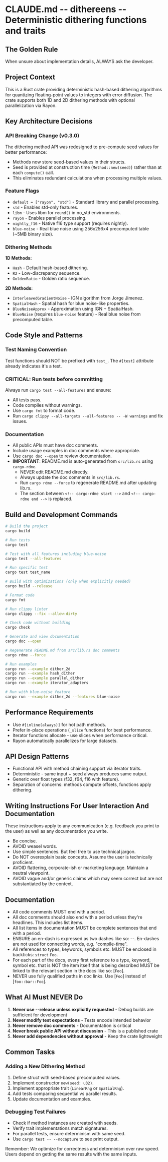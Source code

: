 # CLAUDE.md -- dithereens -- Deterministic dithering functions and traits

## The Golden Rule

When unsure about implementation details, ALWAYS ask the developer.

## Project Context

This is a Rust crate providing deterministic hash-based dithering algorithms for quantizing floating-point values to integers with error diffusion. The crate supports both 1D and 2D dithering methods with optional parallelization via Rayon.

## Key Architecture Decisions

### API Breaking Change (v0.3.0)

The dithering method API was redesigned to pre-compute seed values for better performance:
- Methods now store seed-based values in their structs.
- Seed is provided at construction time (`Method::new(seed)`) rather than at each `compute()` call.
- This eliminates redundant calculations when processing multiple values.

### Feature Flags

- `default = ["rayon", "std"]` - Standard library and parallel processing.
- `std` - Enables std-only features.
- `libm` - Uses libm for `round()` in no_std environments.
- `rayon` - Enables parallel processing.
- `nightly_f16` - Native f16 type support (requires nightly).
- `blue-noise` - Real blue noise using 256x256x4 precomputed table (~5MB binary size).

### Dithering Methods

**1D Methods:**
- `Hash` - Default hash-based dithering.
- `R2` - Low-discrepancy sequence.
- `GoldenRatio` - Golden ratio sequence.

**2D Methods:**
- `InterleavedGradientNoise` - IGN algorithm from Jorge Jimenez.
- `SpatialHash` - Spatial hash for blue noise-like properties.
- `BlueNoiseApprox` - Approximation using IGN + SpatialHash.
- `BlueNoise` (requires `blue-noise` feature) - Real blue noise from precomputed table.

## Code Style and Patterns

### Test Naming Convention
Test functions should NOT be prefixed with `test_`. The `#[test]` attribute already indicates it's a test.

### CRITICAL: Run tests before committing
Always run `cargo test --all-features` and ensure:
- All tests pass.
- Code compiles without warnings.
- Use `cargo fmt` to format code.
- Run `cargo clippy --all-targets --all-features -- -W warnings` and fix issues.

### Documentation
- All public APIs must have doc comments.
- Include usage examples in doc comments where appropriate.
- Use `cargo doc --open` to review documentation.
- **IMPORTANT**: README.md is auto-generated from `src/lib.rs` using `cargo-rdme`.
  - NEVER edit README.md directly.
  - Always update the doc comments in `src/lib.rs`.
  - Run `cargo rdme --force` to regenerate README.md after updating lib.rs.
  - The section between `<!-- cargo-rdme start -->` and `<!-- cargo-rdme end -->` is replaced.

## Build and Development Commands

```bash
# Build the project
cargo build

# Run tests
cargo test

# Test with all features including blue-noise
cargo test --all-features

# Run specific test
cargo test test_name

# Build with optimizations (only when explicitly needed)
cargo build --release

# Format code
cargo fmt

# Run clippy linter
cargo clippy --fix --allow-dirty

# Check code without building
cargo check

# Generate and view documentation
cargo doc --open

# Regenerate README.md from src/lib.rs doc comments
cargo rdme --force

# Run examples
cargo run --example dither_2d
cargo run --example hash_dither
cargo run --example parallel_dither
cargo run --example iterator_adapters

# Run with blue-noise feature
cargo run --example dither_2d --features blue-noise
```

## Performance Requirements

- Use `#[inline(always)]` for hot path methods.
- Prefer in-place operations (`_slice` functions) for best performance.
- Iterator functions allocate - use slices when performance critical.
- Rayon automatically parallelizes for large datasets.

## API Design Patterns

- Functional API with method chaining support via iterator traits.
- Deterministic - same input + seed always produces same output.
- Generic over float types (f32, f64, f16 with feature).
- Separation of concerns: methods compute offsets, functions apply dithering.

## Writing Instructions For User Interaction And Documentation

These instructions apply to any communication (e.g. feedback you print to the user) as well as any documentation you write.

- Be concise.
- AVOID weasel words.
- Use simple sentences. But feel free to use technical jargon.
- Do NOT overexplain basic concepts. Assume the user is technically proficient.
- AVOID flattering, corporate-ish or marketing language. Maintain a neutral viewpoint.
- AVOID vague and/or generic claims which may seem correct but are not substantiated by the context.

## Documentation

- All code comments MUST end with a period.
- All doc comments should also end with a period unless they're headlines. This includes list items.
- All list items in documentation MUST be complete sentences that end with a period.
- ENSURE an en-dash is expressed as two dashes like so: --. En-dashes are not used for connecting words, e.g. "compile-time".
- All references to types, keywords, symbols etc. MUST be enclosed in backticks: `struct` `Foo`.
- For each part of the docs, every first reference to a type, keyword, symbol etc. that is NOT the item itself that is being described MUST be linked to the relevant section in the docs like so: [`Foo`].
- NEVER use fully qualified paths in doc links. Use [`Foo`] instead of [`foo::bar::Foo`].

## What AI Must NEVER Do

1. **Never use --release unless explicitly requested** - Debug builds are sufficient for development
2. **Never modify test expectations** - Tests encode intended behavior
3. **Never remove doc comments** - Documentation is critical
4. **Never break public API without discussion** - This is a published crate
5. **Never add dependencies without approval** - Keep the crate lightweight

## Common Tasks

### Adding a New Dithering Method

1. Define struct with seed-based precomputed values.
2. Implement constructor `new(seed: u32)`.
3. Implement appropriate trait (`LinearRng` or `SpatialRng`).
4. Add tests comparing sequential vs parallel results.
5. Update documentation and examples.

### Debugging Test Failures

- Check if method instances are created with seeds.
- Verify trait implementations match signatures.
- For parallel tests, ensure determinism with same seed.
- Use `cargo test -- --nocapture` to see print output.

Remember: We optimize for correctness and determinism over raw speed. Users depend on getting the same results with the same inputs.